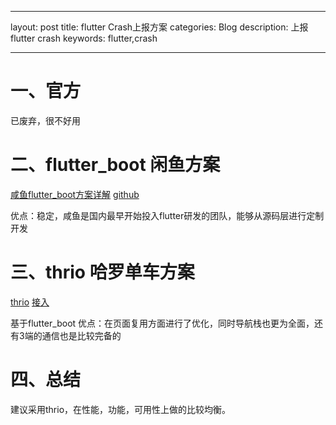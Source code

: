 

---
layout: post
title: flutter Crash上报方案
categories: Blog
description:  上报flutter crash
keywords:  flutter,crash

---

# 一、官方

已废弃，很不好用

# 二、flutter_boot 闲鱼方案

[咸鱼flutter_boot方案详解](https://mp.weixin.qq.com/s/v-wwruadJntX1n-YuMPC7g)
[github](https://github.com/alibaba-flutter/flutter-boot)

优点：稳定，咸鱼是国内最早开始投入flutter研发的团队，能够从源码层进行定制开发

# 三、thrio 哈罗单车方案

[thrio](https://github.com/hellobike/thrio)
[接入](https://github.com/hellobike/thrio/blob/master/doc/Feature.md)

基于flutter_boot
优点：在页面复用方面进行了优化，同时导航栈也更为全面，还有3端的通信也是比较完备的

# 四、总结

建议采用thrio，在性能，功能，可用性上做的比较均衡。





